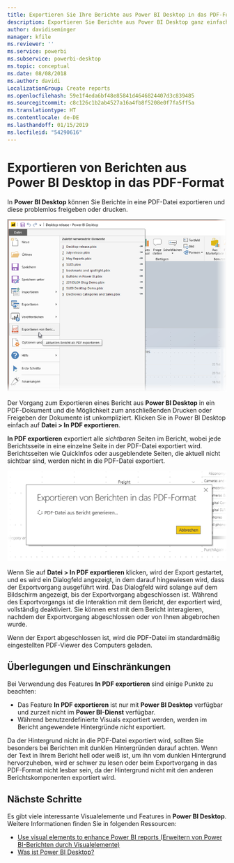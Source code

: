 ```yaml
---
title: Exportieren Sie Ihre Berichte aus Power BI Desktop in das PDF-Format.
description: Exportieren Sie Berichte aus Power BI Desktop ganz einfach ins PDF-Format, und drucken Sie diese aus.
author: davidiseminger
manager: kfile
ms.reviewer: ''
ms.service: powerbi
ms.subservice: powerbi-desktop
ms.topic: conceptual
ms.date: 08/08/2018
ms.author: davidi
LocalizationGroup: Create reports
ms.openlocfilehash: 59e1f4eda6bf48e85841d4646824407d3c839485
ms.sourcegitcommit: c8c126c1b2ab4527a16a4fb8f5208e0f7fa5ff5a
ms.translationtype: HT
ms.contentlocale: de-DE
ms.lasthandoff: 01/15/2019
ms.locfileid: "54290616"
---
```

# <a name="export-reports-to-pdf-from-power-bi-desktop"></a>Exportieren von Berichten aus Power BI Desktop in das PDF-Format
In **Power BI Desktop** können Sie Berichte in eine PDF-Datei exportieren und diese problemlos freigeben oder drucken.

![Exportieren von Berichten in das PDF-Format](media/desktop-export-to-pdf/export-to-pdf_01.png)

Der Vorgang zum Exportieren eines Bericht aus **Power BI Desktop** in ein PDF-Dokument und die Möglichkeit zum anschließenden Drucken oder Freigeben der Dokumente ist unkompliziert. Klicken Sie in Power BI Desktop einfach auf **Datei > In PDF exportieren**.

**In PDF exportieren** exportiert alle *sichtbaren* Seiten im Bericht, wobei jede Berichtsseite in eine einzelne Seite in der PDF-Datei exportiert wird. Berichtsseiten wie QuickInfos oder ausgeblendete Seiten, die aktuell nicht sichtbar sind, werden nicht in die PDF-Datei exportiert. 

![„In PDF exportieren“ wird ausgeführt.](media/desktop-export-to-pdf/export-to-pdf_02.png)

Wenn Sie auf **Datei > In PDF exportieren** klicken, wird der Export gestartet, und es wird ein Dialogfeld angezeigt, in dem darauf hingewiesen wird, dass der Exportvorgang ausgeführt wird. Das Dialogfeld wird solange auf dem Bildschirm angezeigt, bis der Exportvorgang abgeschlossen ist. Während des Exportvorgangs ist die Interaktion mit dem Bericht, der exportiert wird, vollständig deaktiviert. Sie können erst mit dem Bericht interagieren, nachdem der Exportvorgang abgeschlossen oder von Ihnen abgebrochen wurde. 

Wenn der Export abgeschlossen ist, wird die PDF-Datei im standardmäßig eingestellten PDF-Viewer des Computers geladen. 

## <a name="considerations-and-limitations"></a>Überlegungen und Einschränkungen
Bei Verwendung des Features **In PDF exportieren** sind einige Punkte zu beachten:

* Das Feature **In PDF exportieren** ist nur mit **Power BI Desktop** verfügbar und zurzeit nicht im **Power BI-Dienst** verfügbar.
* Während benutzerdefinierte Visuals exportiert werden, werden im Bericht angewendete Hintergründe *nicht* exportiert.

Da der Hintergrund nicht in die PDF-Datei exportiert wird, sollten Sie besonders bei Berichten mit dunklen Hintergründen darauf achten. Wenn der Text in Ihrem Bericht hell oder weiß ist, um ihn vom dunklen Hintergrund hervorzuheben, wird er schwer zu lesen oder beim Exportvorgang in das PDF-Format nicht lesbar sein, da der Hintergrund nicht mit den anderen Berichtskomponenten exportiert wird. 



## <a name="next-steps"></a>Nächste Schritte
Es gibt viele interessante Visualelemente und Features in **Power BI Desktop**. Weitere Informationen finden Sie in folgenden Ressourcen:

* [Use visual elements to enhance Power BI reports (Erweitern von Power BI-Berichten durch Visualelemente)](desktop-visual-elements-for-reports.md)
* [Was ist Power BI Desktop?](desktop-what-is-desktop.md)


